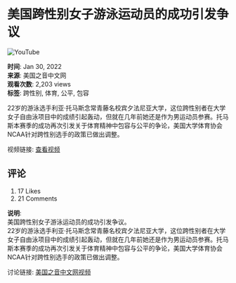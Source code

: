 # 美国跨性别女子游泳运动员的成功引发争议

![YouTube](https://yt3.ggpht.com/ytc/AIdro_kt8QIg8uFJOgDEqHhiWDb58CoMysrCsENSuMq27JZG8RYd=s48-c-k-c0x00ffffff-no-rj)

**时间**: Jan 30, 2022  
**来源**: 美国之音中文网  
**观看次数**: 2,203 views  
**标签**: 跨性别, 体育, 公平, 包容  

22岁的游泳选手利亚·托马斯念常青藤名校宾夕法尼亚大学，这位跨性别者在大学女子自由泳项目中的成绩引起轰动，但就在几年前她还是作为男运动员参赛。托马斯本赛季的成功再次引发关于体育精神中包容与公平的争论，美国大学体育协会NCAA针对跨性别选手的政策已做出调整。  

视频链接: [查看视频](https://www.voachinese.com/a/voachinese-transgender-swimmer-20220130/6419024.html)  

## 评论
1. 17 Likes  
2. 21 Comments  

**说明**:   
美国跨性别女子游泳运动员的成功引发争议。  
22岁的游泳选手利亚·托马斯念常青藤名校宾夕法尼亚大学，这位跨性别者在大学女子自由泳项目中的成绩引起轰动，但就在几年前她还是作为男运动员参赛。托马斯本赛季的成功再次引发关于体育精神中包容与公平的争论，美国大学体育协会NCAA针对跨性别选手的政策已做出调整。  

讨论链接: [美国之音中文网视频](https://www.voachinese.com/a/voachinese-transgender-swimmer-20220130/6419024.html)
<!-- tcd_original_link https://www.youtube.com/watch?v=zk3MwZO9lys -->
